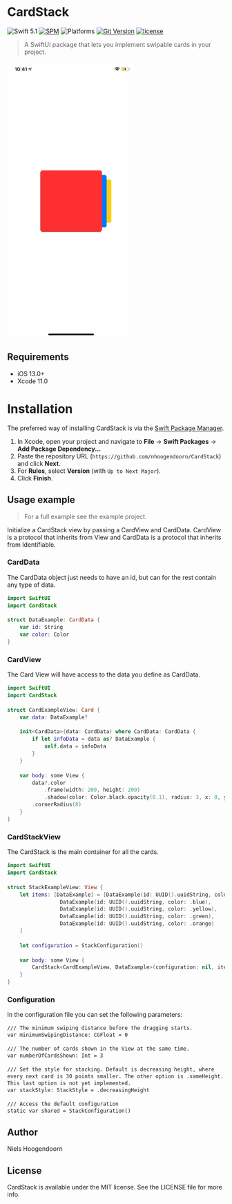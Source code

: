 # CardStack

![Swift 5.1](https://img.shields.io/badge/Swift-5.1-orange.svg?style=for-the-badge)
[![SPM](https://img.shields.io/badge/spm-compatible-brightgreen.svg?style=for-the-badge)](https://swift.org/package-manager)
![Platforms](https://img.shields.io/badge/Platforms-iOS-blue.svg?style=for-the-badge)
[![Git Version](https://img.shields.io/github/v/release/nhoogendoorn/CardStack.svg?style=for-the-badge)](https://github.com/nhoogendoorn/CardStack/releases)
[![license](https://img.shields.io/github/license/nhoogendoorn/CardStack.svg?style=for-the-badge)](https://github.com/nhoogendoorn/CardStack/blob/master/LICENSE)

> A SwiftUI package that lets you implement swipable cards in your project.
 
![CardStackExample](CardStackExample/CardStackExample.gif)

## Requirements

- iOS 13.0+
- Xcode 11.0

# Installation

The preferred way of installing CardStack is via the [Swift Package Manager](https://swift.org/package-manager/).

1. In Xcode, open your project and navigate to **File** → **Swift Packages** → **Add Package Dependency...**
2. Paste the repository URL (`https://github.com/nhoogendoorn/CardStack`) and click **Next**.
3. For **Rules**, select **Version** (with `Up to Next Major`).
4. Click **Finish**.

## Usage example

> For a full example see the example project.

Initialize a CardStack view by passing a CardView and CardData. CardView is a protocol that inherits from View and CardData is a protocol that inherits from Identifiable.

### CardData

The CardData object just needs to have an id, but can for the rest contain any type of data.

```swift
import SwiftUI
import CardStack

struct DataExample: CardData {
    var id: String
    var color: Color
}
```

### CardView

The Card View will have access to the data you define as CardData.

```swift
import SwiftUI
import CardStack

struct CardExampleView: Card {
    var data: DataExample?
    
    init<CardData>(data: CardData) where CardData: CardData {
        if let infoData = data as? DataExample {
            self.data = infoData
        }
    }
    
    var body: some View {
        data?.color
            .frame(width: 200, height: 200)
            .shadow(color: Color.black.opacity(0.1), radius: 3, x: 0, y: 0)
        .cornerRadius(8)
    }
}
```

### CardStackView

The CardStack is the main container for all the cards.

```swift
import SwiftUI
import CardStack

struct StackExampleView: View {
    let items: [DataExample] = [DataExample(id: UUID().uuidString, color: .red),
                 DataExample(id: UUID().uuidString, color: .blue),
                 DataExample(id: UUID().uuidString, color: .yellow),
                 DataExample(id: UUID().uuidString, color: .green),
                 DataExample(id: UUID().uuidString, color: .orange)
    ]
    
    let configuration = StackConfiguration()
    
    var body: some View {
        CardStack<CardExampleView, DataExample>(configuration: nil, items: items)
    }
}
```

### Configuration

In the configuration file you can set the following parameters:

```
/// The minimum swiping distance before the dragging starts.
var minimumSwipingDistance: CGFloat = 0

/// The number of cards shown in the View at the same time.
var numberOfCardsShown: Int = 3

/// Set the style for stacking. Default is decreasing height, where every next card is 30 points smaller. The other option is .sameHeight. This last option is not yet implemented.
var stackStyle: StackStyle = .decreasingHeight

/// Access the default configuration
static var shared = StackConfiguration()
```

## Author

Niels Hoogendoorn

## License

CardStack is available under the MIT license. See the LICENSE file for more info.
